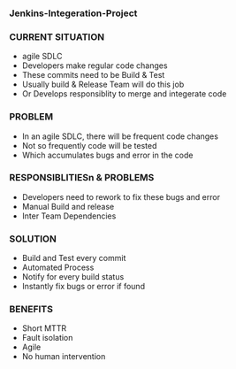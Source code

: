 ### Jenkins-Integeration-Project




### CURRENT SITUATION
- agile SDLC
- Developers make regular code changes
- These commits need to be Build & Test
- Usually build & Release Team will do this job 
- Or Develops responsiblity to merge and integerate code

### PROBLEM
- In an agile SDLC, there will be frequent code changes
- Not so frequently code will be tested 
- Which accumulates bugs and error in the code

### RESPONSIBLITIESn & PROBLEMS
- Developers need to rework to fix these bugs and error
- Manual Build and release
- Inter Team Dependencies

### SOLUTION
- Build and Test every commit 
- Automated Process
- Notify for every build status 
- Instantly fix bugs or error if found

### BENEFITS
- Short MTTR
- Fault isolation
- Agile
- No human intervention









